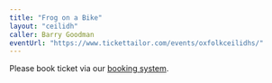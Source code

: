 ```yaml
---
title: "Frog on a Bike"
layout: "ceilidh"
caller: Barry Goodman
eventUrl: "https://www.tickettailor.com/events/oxfolkceilidhs/"
---
```


Please book ticket via our [booking system](https://www.tickettailor.com/events/oxfolkceilidhs/).
